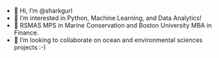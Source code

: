 - 👋 Hi, I’m @sharkgurl
- 👀 I’m interested in Python, Machine Learning, and Data Analytics!
- 🌱 RSMAS MPS in Marine Conservation and Boston University MBA in Finance.
- 💞️ I’m looking to collaborate on ocean and environmental sciences projects :-)


<!---
sharkgurl/sharkgurl is a ✨ special ✨ repository because its `README.md` (this file) appears on your GitHub profile.
You can click the Preview link to take a look at your changes.
--->
